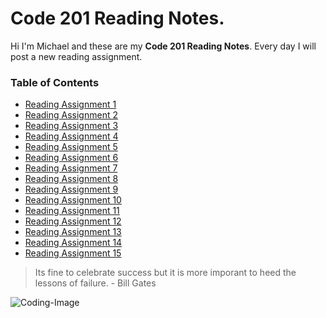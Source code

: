 # Code 201 Reading Notes.

Hi I'm Michael and these are my **Code 201 Reading Notes**. Every day I will post a new reading assignment.

### Table of Contents

- [Reading Assignment 1](class-01.md)
- [Reading Assignment 2](class-02.md)
- [Reading Assignment 3](class-03.md)
- [Reading Assignment 4](class-04.md)
- [Reading Assignment 5](class-05.md)
- [Reading Assignment 6]()
- [Reading Assignment 7]()
- [Reading Assignment 8]()
- [Reading Assignment 9]()
- [Reading Assignment 10]()
- [Reading Assignment 11]()
- [Reading Assignment 12]()
- [Reading Assignment 13]()
- [Reading Assignment 14]()
- [Reading Assignment 15]()

>Its fine to celebrate success but it is more imporant to heed the lessons of failure. - Bill Gates

![Coding-Image](https://images.pexels.com/photos/1089440/pexels-photo-1089440.jpeg?auto=compress&cs=tinysrgb&dpr=2&h=650&w=940)
